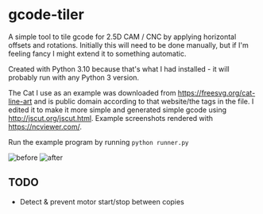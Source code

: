 # gcode-tiler
A simple tool to tile gcode for 2.5D CAM / CNC by applying horizontal offsets and rotations. Initially this will need to be done manually, but if I'm feeling fancy I might extend it to something automatic.

Created with Python 3.10 because that's what I had installed - it will probably run with any Python 3 version.

The Cat I use as an example was downloaded from https://freesvg.org/cat-line-art and is public domain according to that website/the tags in the file. I edited it to make it more simple and generated simple gcode using http://jscut.org/jscut.html. Example screenshots rendered with https://ncviewer.com/.

Run the example program by running `python runner.py`

![before](https://user-images.githubusercontent.com/3942301/219658993-f20e0abd-edc2-4b2c-86ed-dbfd57632833.gif)
![after](https://user-images.githubusercontent.com/3942301/219659010-86dc425a-6e34-4685-a52c-58cc05420529.gif)


## TODO
 - Detect & prevent motor start/stop between copies
